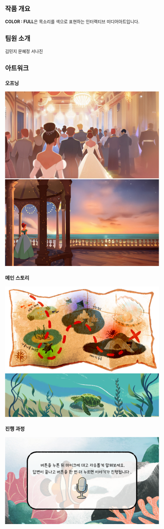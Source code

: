 <!-- Using HTML to center the abstract -->
<div class="columns is-centered has-text-centered">
  <div class="column is-four-fifths">
    <h2>작품 개요</h2>
    <div class="content has-text-justified">
      <strong>COLOR : FULL</strong>은 목소리를 색으로 표현하는 인터랙티브 미디어아트입니다.
    </div>
  </div>
</div>


## 팀원 소개
  <div class="content has-text-justified">
    김민지
    문혜정
    서나진
  </div>


## 아트워크 
<div class="image-row">
  <h3>오프닝</h3>
  <img src="images/Opening2.jpg" alt="Opening2">
  <img src="images/Opening4.jpg" alt="Opening4">
  <h3>메인 스토리</h3>
  <img src="images/map.png" alt="map">
  <img src="images/turtle talk1.gif" alt="turtle talk1">
  <h3>진행 과정</h3>
  <img src="images/test.png" alt="test">
</div>



</code></pre>

